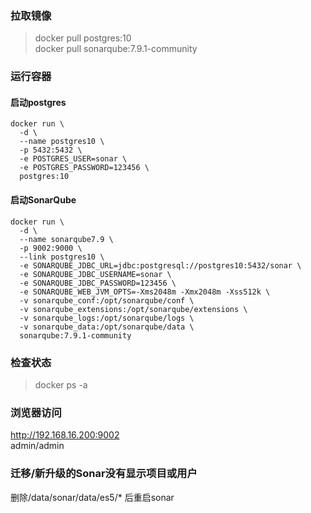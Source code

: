 ### 拉取镜像
>docker pull postgres:10  
>docker pull sonarqube:7.9.1-community

### 运行容器
#### 启动postgres
```shell
docker run \
  -d \
  --name postgres10 \
  -p 5432:5432 \
  -e POSTGRES_USER=sonar \
  -e POSTGRES_PASSWORD=123456 \
  postgres:10
```

#### 启动SonarQube
```shell
docker run \
  -d \
  --name sonarqube7.9 \
  -p 9002:9000 \
  --link postgres10 \
  -e SONARQUBE_JDBC_URL=jdbc:postgresql://postgres10:5432/sonar \
  -e SONARQUBE_JDBC_USERNAME=sonar \
  -e SONARQUBE_JDBC_PASSWORD=123456 \
  -e SONARQUBE_WEB_JVM_OPTS=-Xms2048m -Xmx2048m -Xss512k \
  -v sonarqube_conf:/opt/sonarqube/conf \
  -v sonarqube_extensions:/opt/sonarqube/extensions \
  -v sonarqube_logs:/opt/sonarqube/logs \
  -v sonarqube_data:/opt/sonarqube/data \
  sonarqube:7.9.1-community
```

### 检查状态
>docker ps -a  

### 浏览器访问
http://192.168.16.200:9002  
admin/admin
### 迁移/新升级的Sonar没有显示项目或用户
删除/data/sonar/data/es5/* 后重启sonar
